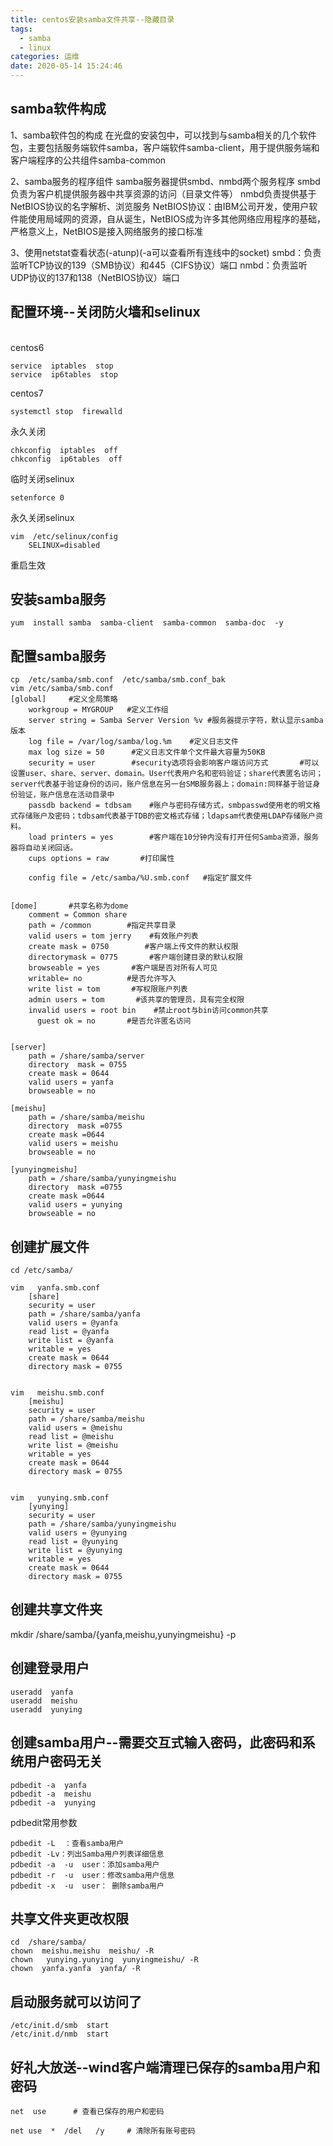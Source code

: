 ```yaml
---
title: centos安装samba文件共享--隐藏目录
tags:
  - samba
  - linux
categories: 运维
date: 2020-05-14 15:24:46
---
```

## samba软件构成
1、samba软件包的构成
    在光盘的安装包中，可以找到与samba相关的几个软件包，主要包括服务端软件samba，客户端软件samba-client，用于提供服务端和客户端程序的公共组件samba-common

2、samba服务的程序组件
    samba服务器提供smbd、nmbd两个服务程序
    smbd负责为客户机提供服务器中共享资源的访问（目录文件等）
    nmbd负责提供基于NetBIOS协议的名字解析、浏览服务
    NetBIOS协议：由IBM公司开发，使用户软件能使用局域网的资源，自从诞生，NetBIOS成为许多其他网络应用程序的基础，严格意义上，NetBIOS是接入网络服务的接口标准

3、使用netstat查看状态(-atunp)(-a可以查看所有连线中的socket)
    smbd：负责监听TCP协议的139（SMB协议）和445（CIFS协议）端口
    nmbd：负责监听UDP协议的137和138（NetBIOS协议）端口
    
## 配置环境--关闭防火墙和selinux
<br/>centos6<br/>
   
    service  iptables  stop
    service  ip6tables  stop

centos7

    systemctl stop  firewalld

永久关闭

    chkconfig  iptables  off   
    chkconfig  ip6tables  off   

临时关闭selinux

    setenforce 0

永久关闭selinux

    vim  /etc/selinux/config
        SELINUX=disabled

重启生效

## 安装samba服务

    yum  install samba  samba-client  samba-common  samba-doc  -y 

## 配置samba服务

    cp  /etc/samba/smb.conf  /etc/samba/smb.conf_bak
    vim /etc/samba/smb.conf
    [global]     #定义全局策略
        workgroup = MYGROUP   #定义工作组
        server string = Samba Server Version %v #服务器提示字符，默认显示samba版本
        log file = /var/log/samba/log.%m    #定义日志文件
        max log size = 50      #定义日志文件单个文件最大容量为50KB
        security = user        #security选项将会影响客户端访问方式       #可以设置user、share、server、domain。User代表用户名和密码验证；share代表匿名访问；server代表基于验证身份的访问，账户信息在另一台SMB服务器上；domain:同样基于验证身份验证，账户信息在活动目录中    
        passdb backend = tdbsam    #账户与密码存储方式，smbpasswd使用老的明文格式存储账户及密码；tdbsam代表基于TDB的密文格式存储；ldapsam代表使用LDAP存储账户资料。
        load printers = yes        #客户端在10分钟内没有打开任何Samba资源，服务器将自动关闭回话。
        cups options = raw       #打印属性

        config file = /etc/samba/%U.smb.conf   #指定扩展文件


    [dome]       #共享名称为dome
        comment = Common share
        path = /common        #指定共享目录
        valid users = tom jerry    #有效账户列表
        create mask = 0750        #客户端上传文件的默认权限
        directorymask = 0775       #客户端创建目录的默认权限 
        browseable = yes       #客户端是否对所有人可见    
        writable= no          #是否允许写入
        write list = tom       #写权限账户列表
        admin users = tom       #该共享的管理员，具有完全权限
        invalid users = root bin    #禁止root与bin访问common共享
          guest ok = no       #是否允许匿名访问
    
    
    [server]
        path = /share/samba/server
        directory  mask = 0755
        create mask = 0644
        valid users = yanfa
        browseable = no

    [meishu]
        path = /share/samba/meishu
        directory  mask =0755
        create mask =0644
        valid users = meishu
        browseable = no

    [yunyingmeishu]
        path = /share/samba/yunyingmeishu
        directory  mask =0755
        create mask =0644
        valid users = yunying
        browseable = no


## 创建扩展文件

    cd /etc/samba/

    vim   yanfa.smb.conf  
        [share]
        security = user
        path = /share/samba/yanfa
        valid users = @yanfa
        read list = @yanfa
        write list = @yanfa
        writable = yes
        create mask = 0644
        directory mask = 0755 


    vim   meishu.smb.conf   
        [meishu]
        security = user
        path = /share/samba/meishu
        valid users = @meishu
        read list = @meishu
        write list = @meishu
        writable = yes
        create mask = 0644
        directory mask = 0755


    vim   yunying.smb.conf 
        [yunying]
        security = user
        path = /share/samba/yunyingmeishu
        valid users = @yunying
        read list = @yunying
        write list = @yunying
        writable = yes
        create mask = 0644
        directory mask = 0755


## 创建共享文件夹

  mkdir /share/samba/{yanfa,meishu,yunyingmeishu}    -p


## 创建登录用户

    useradd  yanfa
    useradd  meishu
    useradd  yunying

## 创建samba用户--需要交互式输入密码，此密码和系统用户密码无关

    pdbedit -a  yanfa
    pdbedit -a  meishu
    pdbedit -a  yunying

pdbedit常用参数

    pdbedit -L  ：查看samba用户
    pdbedit -Lv：列出Samba用户列表详细信息
    pdbedit -a  -u  user：添加samba用户
    pdbedit -r  -u  user：修改samba用户信息
    pdbedit -x  -u  user： 删除samba用户
    
## 共享文件夹更改权限

    cd  /share/samba/
    chown  meishu.meishu  meishu/ -R
    chown   yunying.yunying  yunyingmeishu/ -R
    chown  yanfa.yanfa  yanfa/ -R

## 启动服务就可以访问了

    /etc/init.d/smb  start
    /etc/init.d/nmb  start


## 好礼大放送--wind客户端清理已保存的samba用户和密码

    net  use      # 查看已保存的用户和密码

    net use  *  /del   /y     # 清除所有账号密码